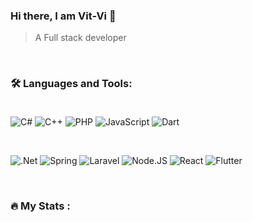 ### Hi there, I am Vit-Vi 🤝

> A Full stack developer
<br />

### :hammer_and_wrench: Languages and Tools:<br/><br/>
![C#](https://img.shields.io/badge/-C%23-090909?style=for-the-badge&logo=c%23&logoColor=512BD4)
![C++](https://img.shields.io/badge/-C%2B%2B-090909?style=for-the-badge&logo=c%2B%2B&logoColor=00599C)
![PHP](https://img.shields.io/badge/-PHP-090909?style=for-the-badge&logo=PHP&logoColor=777BB4)
![JavaScript](https://img.shields.io/badge/-JavaScript-090909?style=for-the-badge&logo=JavaScript&logoColor=E9D54D)
![Dart](https://img.shields.io/badge/-Dart-090909?style=for-the-badge&logo=dart&logoColor=097CDB)

<br />

![.Net](https://img.shields.io/badge/-%2ENET-090909?style=for-the-badge&logo=%2ENET&logoColor=512BD4)
![Spring](https://img.shields.io/badge/-Spring-090909?style=for-the-badge&logo=spring&logoColor=6DB33F)
![Laravel](https://img.shields.io/badge/-Laravel-090909?style=for-the-badge&logo=Laravel&logoColor=FF2D20)
![Node.JS](https://img.shields.io/badge/-Node%2EJS-090909?style=for-the-badge&logo=Node%2EJS&logoColor=339933)
![React](https://img.shields.io/badge/-React-090909?style=for-the-badge&logo=React&logoColor=61DAFB)
![Flutter](https://img.shields.io/badge/-Flutter-090909?style=for-the-badge&logo=flutter&logoColor=02569B)

<br />

### :fire: My Stats :
<img align="center" src="https://github-readme-stats.vercel.app/api?username=vit-vi&theme=tokyonight&show_icons=true&hide_border=true" alt="" />      <img align="center" src="https://github-readme-stats.vercel.app/api/top-langs/?username=vit-vi&layout=compact&theme=tokyonight&hide_border=true" alt="" /> 
